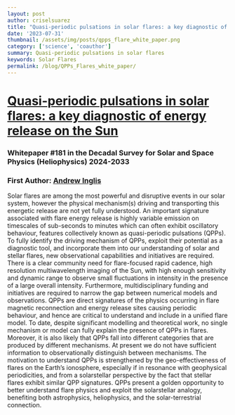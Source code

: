 ```yaml
---
layout: post
author: criselsuarez
title: "Quasi-periodic pulsations in solar flares: a key diagnostic of energy release on the Sun"
date: '2023-07-31' 
thumbnail: /assets/img/posts/qpps_flare_white_paper.png
category: ['science', 'coauthor']
summary: Quasi-periodic pulsations in solar flares
keywords: Solar Flares
permalink: /blog/QPPs_Flares_white_paper/
---
```

# [Quasi-periodic pulsations in solar flares: a key diagnostic of energy release on the Sun](https://doi.org/10.3847/25c2cfeb.55d6b861)

### Whitepaper #181 in the Decadal Survey for Solar and Space Physics (Heliophysics) 2024-2033

### First Author: [Andrew Inglis](https://science.gsfc.nasa.gov/sci/bio/andrew.inglis)

Solar flares are among the most powerful and disruptive events in our solar system, however the physical mechanism(s) driving and transporting this energetic release are not yet fully understood. An important signature associated with flare energy release is highly variable emission on timescales of sub-seconds to minutes which can often exhibit oscillatory behaviour, features collectively known as quasi-periodic pulsations (QPPs). To fully identify the driving mechanism of QPPs, exploit their potential as a diagnostic tool, and incorporate them into our understanding of solar and stellar flares, new observational capabilities and initiatives are required. There is a clear community need for flare-focused rapid cadence, high resolution multiwavelength imaging of the Sun, with high enough sensitivity and dynamic range to observe small fluctuations in intensity in the presence of a large overall intensity. Furthermore, multidisciplinary funding and initiatives are required to narrow the gap between numerical models and observations. QPPs are direct signatures of the physics occurring in flare magnetic reconnection and energy release sites causing periodic behaviour, and hence are critical to understand and include in a unified flare model. To date, despite significant modelling and theoretical work, no single mechanism or model can fully explain the presence of QPPs in flares. Moreover, it is also likely that QPPs fall into different categories that are produced by different mechanisms. At present we do not have sufficient information to observationally distinguish between mechanisms. The motivation to understand QPPs is strengthened by the geo-effectiveness of flares on the Earth’s ionosphere, especially if in resonance with geophysical periodicities, and from a solarstellar perspective by the fact that stellar flares exhibit similar QPP signatures. QPPs present a golden opportunity to better understand flare physics and exploit the solarstellar analogy, benefiting both astrophysics, heliophysics, and the solar-terrestrial connection.
